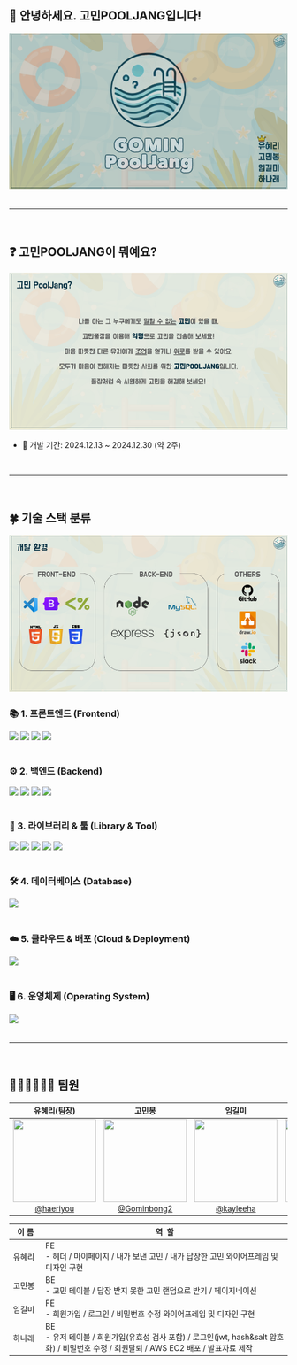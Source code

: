 ## 🙌 안녕하세요. 고민POOLJANG입니다!

![gomin-pooljang](/static/images/readme/1.png)  
<br>

<hr>
<br>

## ❓ 고민POOLJANG이 뭐예요?

![gomin-pooljang](/static/images/readme/2.png)

- 📆 개발 기간: 2024.12.13 ~ 2024.12.30 (약 2주)
<br>
<hr>
<br>


## 🍀 기술 스택 분류
![gomin-pooljang](/static/images/readme/3.png)

### 📚 1. 프론트엔드 (Frontend)

<div align='left'> <img src="https://img.shields.io/badge/html5-E34F26?style=for-the-badge&logo=html5&logoColor=white"> <img src="https://img.shields.io/badge/css-1572B6?style=for-the-badge&logo=css3&logoColor=white"> <img src="https://img.shields.io/badge/javascript-F7DF1E?style=for-the-badge&logo=javascript&logoColor=black"> <img src="https://img.shields.io/badge/Bootstrap-7952B3?style=for-the-badge&logo=bootstrap&logoColor=white"> </div>
<br>

### ⚙️ 2. 백엔드 (Backend)

<div align='left'> <img src="https://img.shields.io/badge/Node.js-339933?style=for-the-badge&logo=Node.js&logoColor=white"/> <img src="https://img.shields.io/badge/Express-000000?style=for-the-badge&logo=Express&logoColor=white"/> <img src="https://img.shields.io/badge/EJS-808080?style=for-the-badge&logo=ejs&logoColor=white"/> <img src="https://img.shields.io/badge/JSON-000000?style=for-the-badge&logo=json&logoColor=white"/> </div>
<br>

### 🔌 3. 라이브러리 & 툴 (Library & Tool)

<div align='left'> <img src="https://img.shields.io/badge/Axios-%23593d88.svg?style=for-the-badge&logoColor=000000"> <img src="https://img.shields.io/badge/Visual Studio Code-007ACC?style=for-the-badge&logo=Visual Studio&logoColor=white"/> <img src="https://img.shields.io/badge/github-181717?style=for-the-badge&logo=github&logoColor=white"> <img src="https://img.shields.io/badge/git-F05032?style=for-the-badge&logo=git&logoColor=white"> <img src="https://img.shields.io/badge/Slack-4A154B?style=for-the-badge&logo=slack&logoColor=white"/> </div>
<br>

### 🛠️ 4. 데이터베이스 (Database)

<div align='left'> <img src="https://img.shields.io/badge/MySQL-4479A1?style=for-the-badge&logo=MySQL&logoColor=white"/> </div>
<br>

### ☁️ 5. 클라우드 & 배포 (Cloud & Deployment)

<div align='left'> <img src="https://img.shields.io/badge/Amazon AWS-232F3E?style=for-the-badge&logo=amazonaws&logoColor=white"/> </div>
<br>

### 🖥️ 6. 운영체제 (Operating System)

<div align='left'> <img src="https://img.shields.io/badge/Ubuntu-E95420?style=for-the-badge&logo=Ubuntu&logoColor=white"/> </div>
<br>
<hr>
<br>

## 🧑🏻‍💻👩🏻‍💻 팀원
| **유혜리(팀장)** | **고민봉** | **임길미** | **하나래** |
| :------: |  :------: |  :------: |  :------: |
| [<img src="https://avatars.githubusercontent.com/u/186003925?v=4?s=400&u=621eb447ca2a6cfff4542f203245b89588f29d66&v=4" height=150 width=150> <br/> @haeriyou](https://github.com/haeriyou) | [<img src="https://avatars.githubusercontent.com/u/190364619?v=4" height=150 width=150> <br/> @Gominbong2](https://github.com/Gominbong2) |[<img src="https://avatars.githubusercontent.com/u/118340082?v=4" height=150 width=150> <br/> @kayleeha](https://github.com/kayleeha) |[<img src="https://avatars.githubusercontent.com/u/133945249?v=4" height=150 width=150> <br/> @1roo](https://github.com/1roo) |




|&nbsp;&nbsp;이&nbsp;름&nbsp;&nbsp;| 역&nbsp;&nbsp;할 |
| -------- | ------- |
|유혜리|  FE<br> - 헤더 / 마이페이지 / 내가 보낸 고민 / 내가 답장한 고민 와이어프레임 및 디자인 구현 |
| 고민봉 | BE<br> - 고민 테이블 / 답장 받지 못한 고민 랜덤으로 받기 / 페이지네이션 |
| 임길미 | FE<br> - 회원가입 / 로그인 / 비밀번호 수정 와이어프레임 및 디자인 구현 |
| 하나래 | BE<br>- 유저 테이블 / 회원가입(유효성 검사 포함) / 로그인(jwt, hash&salt 암호화) / 비밀번호 수정 / 회원탈퇴 / AWS EC2 배포 / 발표자료 제작 |

